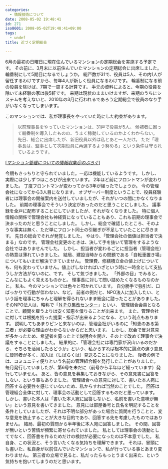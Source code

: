 ```yaml
---
categories:
  - 情報技術について
date: 2008-05-02 19:48:41
id: 271
iso8601: 2008-05-02T19:48:41+09:00
tags:
  - undef
title: 近づく定期総会

---
```


<p>6月の最初の日曜日に現在住んでいるマンションの定期総会を実施する予定です。
その前に、3月末に以前住んでいたマンションの定期総会に出席しました。
輪番制にして5期目になるでしょうか。
総戸数が31で、役員は5人、その内1人が留任するわけですから、毎年4人が新しく役員になるわけです。
輪番制になる前の役員を除けば、7期で一周する計算です。
手元の資料によると、今期の役員を除いて未経験の家は後5軒です。
来期は現状のままいけますが、来期のうちにシステムを考えないと、2010年の3月に行われるであろう定期総会で役員のなり手がいなくなってしまいます。</p>

<p>
このマンションでは、私が理事長をやっていた時にした約束があります。</p>

<blockquote cite="http://blog.nqou.net/2007/06/07234343.html" title="Source: マンション管理についての情報収集＠のぶろぐ; Accessed Date: 4/23/2008" class="blockquote"><p>以前理事長をやっていたマンションは、31戸で役員が5人。
候補者に困って輪番制を導入したものの、うまく稼動しているのかよくわからない。
先日、総会に出席したが、新旧役員以外は私とあと一人だけ。
ただ「理事長は、監事として次期役員に再選するよう努める」という条件は守られているようです。</p></blockquote>

<div class="cite"> [<cite><a href="http://www.nishimiyahara.net/2007/06/07/144343">マンション管理についての情報収集＠のぶろぐ</a></cite>] </div>

<p>今期もきっちりと守られていました。一応は機能しているようです。
しかし、実際には少しずつほころびが出来ています。
2年ほど前にフロントマンが変わりました。
丁度フロントマンが変わってから3年が経ったでしょうか。
今の管理会社になってから3人目になります。
オブザーバー制度ということで、役員経験者には理事会の開催案内を送付していましたが、それがいつの間にかなくなりました。
前期の理事会でそういう決定があったのだと思うことにしました。
議事録を全戸に配布することにしていましたが、それがなくなりました。
特に個人情報の関係で管理会社も神経質になっていることもあり、これも前期の理事会で決まったのだと思うことにしました。
しかし、総会で確認したところ、そのような事実は無く、ただ単にフロント同士の引継ぎが不足していたことに尽きます。
先日の総会でそれが発覚しました。
やはり、「管理会社の価値は担当者で決まる」なのです。
管理会社変更のときは、決して手を抜いて管理をするような会社ではありませんでした。
しかし、担当者が変わるごとに担当者（管理会社）の熱意は薄れていきました。
結局、建設当時からの問題である「自転車置き場」についてもいまだ解決できていません。
管理費、修繕積立金の値上げについても、何も変わっていません。値上げしなければいざという時に一時金として支払うしか方法がないのに、です。
そして気づきました。
「外部の目」でみると、こんなにもよく見えるものかと。
理事長に対して問い詰めたくなるものなのかと。
私も、今のマンションでは色々と叩かれています。
自分勝手で強引だ、口ばっかりで行動が伴わない、など。
前者の例だと、NPO法人に加入したい、という話を理事にちゃんと理解を得られないまま総会に諮ったことがありました。
そのNPO法人は、略称で「<a href="http://www.shukai.or.jp">ＮＰＯ集改センター</a>」といい、 管理組合会員となることで、顧問を雇うよりは安く知恵を借りることが出来ます。
また、管理会社に対しては根拠を持った提案・指示が出来るようになる、という利点もあります。
説明してもあまりピンと来ないのは、管理会社がいるのに「知恵のある第三者」が必要な理由がわからないからだと思います。
しかし、総会で反対意見が多かったため、希望者を募った上で説明会を開き、その上で改めて理事会で決議をすることにしました。
結果的に、「管理会社には専門家が沢山いるのだから、そちらを活用したらどうか」という、私からすれば根本的に論点の違う意見に賛同者が多く、加入は（しばらくは）見送ることになりました。
後者の例では、コミュニティ便りという名前の管理組合報を発行したことがありました。
毎月発行していましたが、第6号を未だに（前号から半年ほど経っています）発行していません。
あと、皆の意見を募集しておきながら、その意見書に回答をしない、という事もありました。
管理組合への意見に対して、書いた本人宛に回答する必要性を感じていないため、私からすれば当然のことでした。
回答は管理組合全体に対して、理事会の活動として回答するものだと思っています。
しかし、書いた本人は「書いた本人宛に回答しないと、名前を書いた意味が無い」という意見を書いてきました。
意見には部屋番号と氏名を明記することを条件としていましたが、それは不明な部分があった場合に質問を行うことと、変な意見を防止することが大きな目的であり、回答する先を考慮したものではありません。
結局、最初の質問から半年後に本人宛に回答しました。
その間、回答が無いという苦情が頻繁に寄せられていました。
私としては理事会の活動としてでなく、回答書を作るためだけの検討が必要になったのは不本意でした。
私自身、この状況と、そう言いたくなる気持ちを理解できます。
それは、冒頭にも書いた、私自身が以前住んでいたマンションで、私が行っている事とあまり変わりません。
第三者の立場で見ると、私だったらもっとうまく出来た、という気持ちを抱いてしまうのだと思います。</p>
    	